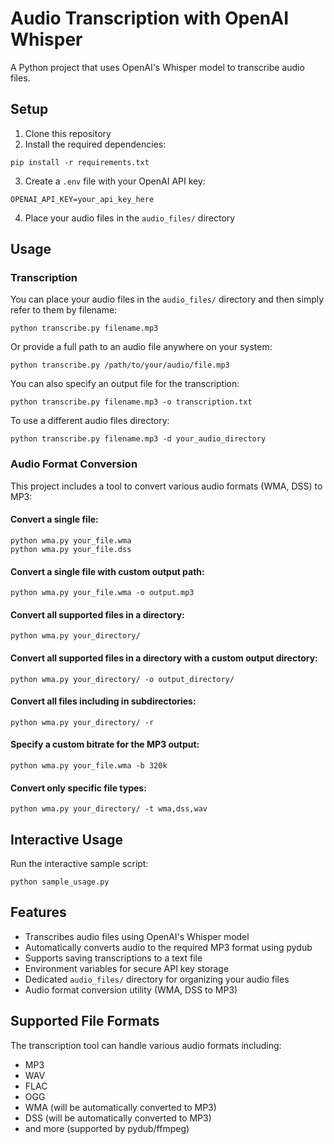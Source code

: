 # Audio Transcription with OpenAI Whisper

A Python project that uses OpenAI's Whisper model to transcribe audio files.

## Setup

1. Clone this repository
2. Install the required dependencies:
```
pip install -r requirements.txt
```
3. Create a `.env` file with your OpenAI API key:
```
OPENAI_API_KEY=your_api_key_here
```
4. Place your audio files in the `audio_files/` directory

## Usage

### Transcription

You can place your audio files in the `audio_files/` directory and then simply refer to them by filename:

```
python transcribe.py filename.mp3
```

Or provide a full path to an audio file anywhere on your system:

```
python transcribe.py /path/to/your/audio/file.mp3
```

You can also specify an output file for the transcription:

```
python transcribe.py filename.mp3 -o transcription.txt
```

To use a different audio files directory:

```
python transcribe.py filename.mp3 -d your_audio_directory
```

### Audio Format Conversion

This project includes a tool to convert various audio formats (WMA, DSS) to MP3:

#### Convert a single file:

```
python wma.py your_file.wma
python wma.py your_file.dss
```

#### Convert a single file with custom output path:

```
python wma.py your_file.wma -o output.mp3
```

#### Convert all supported files in a directory:

```
python wma.py your_directory/
```

#### Convert all supported files in a directory with a custom output directory:

```
python wma.py your_directory/ -o output_directory/
```

#### Convert all files including in subdirectories:

```
python wma.py your_directory/ -r
```

#### Specify a custom bitrate for the MP3 output:

```
python wma.py your_file.wma -b 320k
```

#### Convert only specific file types:

```
python wma.py your_directory/ -t wma,dss,wav
```

## Interactive Usage

Run the interactive sample script:

```
python sample_usage.py
```

## Features

- Transcribes audio files using OpenAI's Whisper model
- Automatically converts audio to the required MP3 format using pydub
- Supports saving transcriptions to a text file
- Environment variables for secure API key storage
- Dedicated `audio_files/` directory for organizing your audio files
- Audio format conversion utility (WMA, DSS to MP3)

## Supported File Formats

The transcription tool can handle various audio formats including:
- MP3
- WAV
- FLAC
- OGG
- WMA (will be automatically converted to MP3)
- DSS (will be automatically converted to MP3)
- and more (supported by pydub/ffmpeg) 